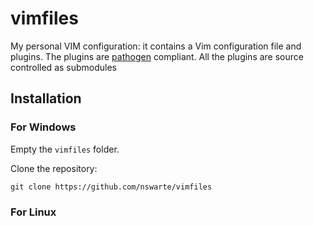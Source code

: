 # vimfiles
My personal VIM configuration: it contains a Vim configuration file and plugins.
The plugins are [pathogen](https://github.com/tpope/vim-pathogen) compliant.
All the plugins are source controlled as submodules
## Installation
### For Windows
Empty the `vimfiles` folder.

Clone the repository:

	git clone https://github.com/nswarte/vimfiles
 
### For Linux

